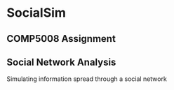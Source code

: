 # SocialSim

## COMP5008 Assignment

## Social Network Analysis

Simulating information spread through a social network